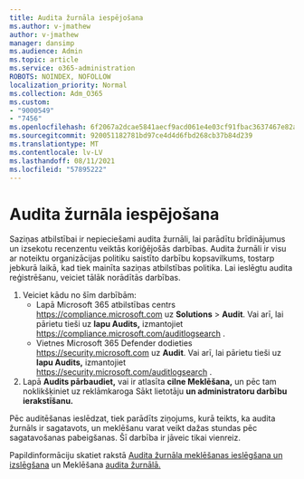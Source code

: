 ```yaml
---
title: Audita žurnāla iespējošana
ms.author: v-jmathew
author: v-jmathew
manager: dansimp
ms.audience: Admin
ms.topic: article
ms.service: o365-administration
ROBOTS: NOINDEX, NOFOLLOW
localization_priority: Normal
ms.collection: Adm_O365
ms.custom:
- "9000549"
- "7456"
ms.openlocfilehash: 6f2067a2dcae5841aecf9acd061e4e03cf91fbac3637467e82aee2fbc9340f9a
ms.sourcegitcommit: 920051182781bd97ce4d4d6fbd268cb37b84d239
ms.translationtype: MT
ms.contentlocale: lv-LV
ms.lasthandoff: 08/11/2021
ms.locfileid: "57895222"
---
```

# <a name="enable-the-audit-log"></a>Audita žurnāla iespējošana

Saziņas atbilstībai ir nepieciešami audita žurnāli, lai parādītu brīdinājumus un izsekotu recenzentu veiktās koriģējošās darbības. Audita žurnāli ir visu ar noteiktu organizācijas politiku saistīto darbību kopsavilkums, tostarp jebkurā laikā, kad tiek mainīta saziņas atbilstības politika. Lai ieslēgtu audita reģistrēšanu, veiciet tālāk norādītās darbības.

1. Veiciet kādu no šīm darbībām:
   - Lapā Microsoft 365 atbilstības centrs <https://compliance.microsoft.com> uz **Solutions** \> **Audit**. Vai arī, lai pārietu tieši uz **lapu Audits,** izmantojiet <https://compliance.microsoft.com/auditlogsearch> .
   - Vietnes Microsoft 365 Defender dodieties <https://security.microsoft.com> uz **Audit**. Vai arī, lai pārietu tieši uz **lapu Audits,** izmantojiet <https://security.microsoft.com/auditlogsearch> .
2. Lapā **Audits pārbaudiet,** vai ir atlasīta **cilne Meklēšana,** un pēc tam noklikšķiniet uz reklāmkaroga Sākt lietotāju **un administratoru darbību ierakstīšanu.**

Pēc auditēšanas ieslēdzat, tiek parādīts ziņojums, kurā teikts, ka audita žurnāls ir sagatavots, un meklēšanu varat veikt dažas stundas pēc sagatavošanas pabeigšanas. Šī darbība ir jāveic tikai vienreiz.

Papildinformāciju skatiet rakstā [Audita žurnāla meklēšanas ieslēgšana un izslēgšana](https://docs.microsoft.com/microsoft-365/compliance/turn-audit-log-search-on-or-off) un Meklēšana [audita žurnālā.](https://docs.microsoft.com/microsoft-365/compliance/search-the-audit-log-in-security-and-compliance)
